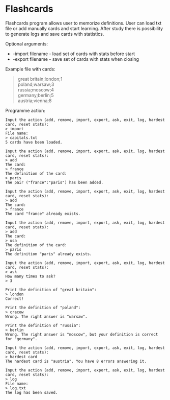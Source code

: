 # Flashcards

Flashcards program allows user to memorize definitions. User can load txt file or add manually cards and start learning. 
After study there is possibility to generate logs and save cards with statistics. 

Optional arguments:
- -import filename - load set of cards with stats before start
- -export filename - save set of cards with stats when closing

Example file with cards:
>great britain;london;1\
>poland;warsaw;3\
>russia;moscow;4\
>germany;berlin;5\
>austria;vienna;8

Programme action:
```
Input the action (add, remove, import, export, ask, exit, log, hardest card, reset stats):
> import
File name:
> capitals.txt
5 cards have been loaded.

Input the action (add, remove, import, export, ask, exit, log, hardest card, reset stats):
> add
The card:
> france
The definition of the card:
> paris
The pair ("france":"paris") has been added.

Input the action (add, remove, import, export, ask, exit, log, hardest card, reset stats):
> add
The card:
> france
The card "france" already exists.

Input the action (add, remove, import, export, ask, exit, log, hardest card, reset stats):
> add
The card:
> usa
The definition of the card:
> paris
The definition "paris" already exists.

Input the action (add, remove, import, export, ask, exit, log, hardest card, reset stats):
> ask
How many times to ask?
> 3

Print the definition of "great britain":
> london
Correct!

Print the definition of "poland":
> cracow
Wrong. The right answer is "warsaw".

Print the definition of "russia":
> berlin
Wrong. The right answer is "moscow", but your definition is correct for "germany".

Input the action (add, remove, import, export, ask, exit, log, hardest card, reset stats):
> hardest card
The hardest card is "austria". You have 8 errors answering it.

Input the action (add, remove, import, export, ask, exit, log, hardest card, reset stats):
> log
File name:
> log.txt
The log has been saved.
```
